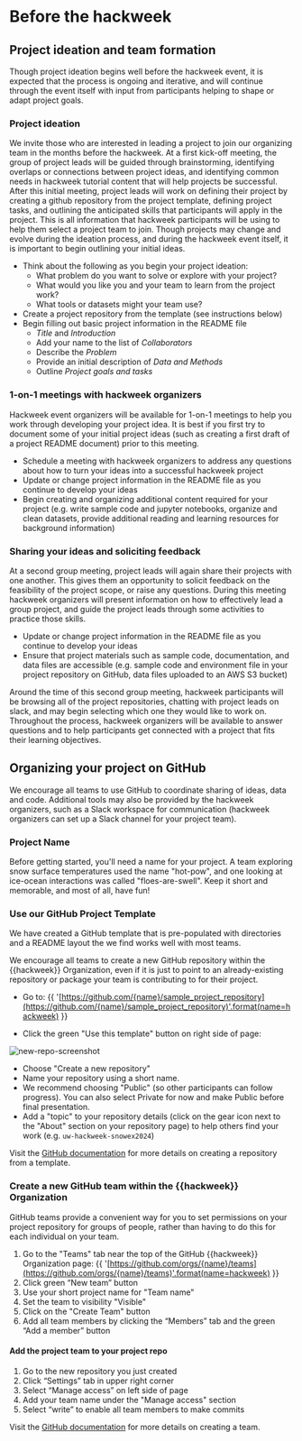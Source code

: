 # Before the hackweek

## Project ideation and team formation

Though project ideation begins well before the hackweek event, it is expected that the process is ongoing and iterative, and will continue through the event itself with input from participants helping to shape or adapt project goals.

### Project ideation

We invite those who are interested in leading a project to join our organizing team in the months before the hackweek. At a first kick-off meeting, the group of project leads will be guided through brainstorming, identifying overlaps or connections between project ideas, and identifying common needs in hackweek tutorial content that will help projects be successful. After this initial meeting, project leads will work on defining their project by creating a github repository from the project template, defining project tasks, and outlining the anticipated skills that participants will apply in the project. This is all information that hackweek participants will be using to help them select a project team to join. Though projects may change and evolve during the ideation process, and during the hackweek event itself, it is important to begin outlining your initial ideas.
- Think about the following as you begin your project ideation:
  - What problem do you want to solve or explore with your project?
  - What would you like you and your team to learn from the project work?
  - What tools or datasets might your team use?
- Create a project repository from the template (see instructions below)
- Begin filling out basic project information in the README file
  - *Title* and *Introduction*
  - Add your name to the list of *Collaborators*
  - Describe the *Problem*
  - Provide an initial description of *Data and Methods*
  - Outline *Project goals and tasks*
     
### 1-on-1 meetings with hackweek organizers

Hackweek event organizers will be available for 1-on-1 meetings to help you work through developing your project idea. It is best if you first try to document some of your initial project ideas (such as creating a first draft of a project README document) prior to this meeting.
- Schedule a meeting with hackweek organizers to address any questions about how to turn your ideas into a successful hackweek project
- Update or change project information in the README file as you continue to develop your ideas
- Begin creating and organizing additional content required for your project (e.g. write sample code and jupyter notebooks, organize and clean datasets, provide additional reading and learning resources for background information)

### Sharing your ideas and soliciting feedback
At a second group meeting, project leads will again share their projects with one another. This gives them an opportunity to solicit feedback on the feasibility of the project scope, or raise any questions. During this meeting hackweek organizers will present information on how to effectively lead a group project, and guide the project leads through some activities to practice those skills.
- Update or change project information in the README file as you continue to develop your ideas
- Ensure that project materials such as sample code, documentation, and data files are accessible (e.g. sample code and environment file in your project repository on GitHub, data files uploaded to an AWS S3 bucket)

Around the time of this second group meeting, hackweek participants will be browsing all of the project repositories, chatting with project leads on slack, and may begin selecting which one they would like to work on. Throughout the process, hackweek organizers will be available to answer questions and to help participants get connected with a project that fits their learning objectives.

## Organizing your project on GitHub

We encourage all teams to use GitHub to coordinate sharing of ideas, data and code. Additional tools may also be provided by the hackweek organizers, such as a Slack workspace for communication (hackweek organizers can set up a Slack channel for your project team).

### Project Name

Before getting started, you'll need a name for your project. A team exploring snow surface temperatures used the name "hot-pow", and one looking at ice-ocean interactions was called "floes-are-swell". Keep it short and memorable, and most of all, have fun!

### Use our GitHub Project Template

We have created a GitHub template that is pre-populated with directories and a README layout the we find works well with most teams.

We encourage all teams to create a new GitHub repository within the {{hackweek}} Organization, even if it is just to point to an already-existing repository or package your team is contributing to for their project.

* Go to: {{ '[https://github.com/{name}/sample_project_repository](https://github.com/{name}/sample_project_repository)'.format(name=hackweek) }}

* Click the green "Use this template" button on right side of page:

![new-repo-screenshot](../img/project-template.png)

* Choose "Create a new repository"
* Name your repository using a short name.
* We recommend choosing "Public" (so other participants can follow progress). You can also select Private for now and make Public before final presentation.
* Add a "topic" to your repository details (click on the gear icon next to the "About" section on your repository page) to help others find your work (e.g. `uw-hackweek-snowex2024`)

Visit the [GitHub documentation](https://docs.github.com/en/repositories/creating-and-managing-repositories/creating-a-repository-from-a-template#creating-a-repository-from-a-template) for more details on creating a repository from a template.

### Create a new GitHub team within the {{hackweek}} Organization
GitHub teams provide a convenient way for you to set permissions on your project repository for groups of people, rather than having to do this for each individual on your team. 

1. Go to the "Teams" tab near the top of the GitHub {{hackweek}} Organization page: {{ '[https://github.com/orgs/{name}/teams](https://github.com/orgs/{name}/teams)'.format(name=hackweek) }}
2. Click green “New team” button
3. Use your short project name for "Team name"
4. Set the team to visibility "Visible"
5. Click on the "Create Team" button
6. Add all team members by clicking the “Members” tab and the green “Add a member” button

#### Add the project team to your project repo

1. Go to the new repository you just created 
2. Click “Settings” tab in upper right corner
3. Select “Manage access” on left side of page
4. Add your team name under the "Manage access" section
5. Select “write” to enable all team members to make commits

Visit the [GitHub documentation](https://docs.github.com/en/organizations/organizing-members-into-teams/creating-a-team) for more details on creating a team.
